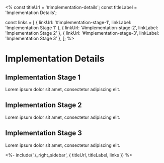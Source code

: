 <%
const titleUrl = '#implementation-details';
const titleLabel = 'Implementation Details';

const links = [
  { linkUrl: '#implementation-stage-1', linkLabel: 'Implementation Stage 1' },
  { linkUrl: '#implementation-stage-2', linkLabel: 'Implementation Stage 2' },
  { linkUrl: '#implementation-stage-3', linkLabel: 'Implementation Stage 3' },
];
%>

# Implementation Details

## Implementation Stage 1

Lorem ipsum dolor sit amet, consectetur adipiscing elit.

## Implementation Stage 2

Lorem ipsum dolor sit amet, consectetur adipiscing elit.

## Implementation Stage 3

Lorem ipsum dolor sit amet, consectetur adipiscing elit.

<%- include('./_right_sidebar', { titleUrl, titleLabel, links }) %>
